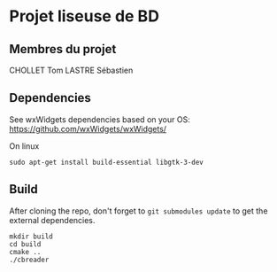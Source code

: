 # Projet liseuse de BD 

## Membres du projet

CHOLLET Tom
LASTRE Sébastien

## Dependencies

See wxWidgets dependencies based on your OS: https://github.com/wxWidgets/wxWidgets/

On linux
```
sudo apt-get install build-essential libgtk-3-dev
```

## Build

After cloning the repo, don't forget to ```git submodules update``` to get the external dependencies.

```
mkdir build
cd build
cmake ..
./cbreader
```